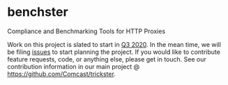 # benchster
Compliance and Benchmarking Tools for HTTP Proxies

Work on this project is slated to start in [Q3 2020](https://github.com/Comcast/trickster/blob/master/docs/roadmap.md). In the mean time, we will be filing [issues](https://github.com/tricksterproxy/benchster/issues) to start planning the project. If you would like to contribute feature requests, code, or anything else, please get in touch. See our contribution information in our main project @ <https://github.com/Comcast/trickster>.
